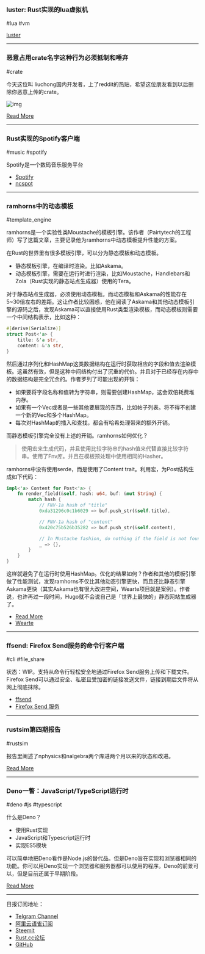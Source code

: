 ### luster: Rust实现的lua虚拟机

#lua #vm

[luster](https://github.com/kyren/luster)

---

### 恶意占用crate名字这种行为必须抵制和唾弃

#crate

今天这位叫 liuchong国内开发者，上了reddit的热贴，希望这位朋友看到以后删除你恶意上传的crate。

![img](https://wx1.sinaimg.cn/mw690/71684decly1g0qnecmohpj20u00yxtie.jpg)

[Read More](https://www.reddit.com/r/rust/comments/awtj6z/what_do_you_think_about_claiming_crate_names/)

---

### Rust实现的Spotify客户端

#music #spotify

Spotify是一个数码音乐服务平台

- [Spotify](https://www.spotify.com)
- [ncspot](https://github.com/hrkfdn/ncspot)

---

### ramhorns中的动态模板

#template_engine

ramhorns是一个实验性类Moustache的模板引擎。该作者（Pairtytech的工程师）写了这篇文章，主要记录他为ramhorns中动态模板提升性能的方案。

在Rust的世界里有很多模板引擎，可以分为静态模板和动态模板。

- 静态模板引擎，在编译时渲染。比如Askama。
- 动态模板引擎，需要在运行时进行渲染，比如Moustache，Handlebars和Zola（Rust实现的静态站点生成器）使用的Tera。

对于静态站点生成器，必须使用动态模板。而动态模板和Askama的性能存在5~30倍左右的差距。这让作者比较困惑，他在阅读了Askama和其他动态模板引擎的源码之后，发现Askama可以直接使用Rust类型渲染模板，而动态模板则需要一个中间结构表示，比如这种：

```rust
#[derive(Serialize)]
struct Post<'a> {
    title: &'a str,
    content: &'a str,
}
```

然后通过序列化和HashMap这类数据结构在运行时获取相应的字段和值去渲染模板。这虽然有效，但是这种中间结构付出了沉重的代价。并且对于已经存在内存中的数据结构是完全冗余的。作者罗列了可能出现的开销：

- 如果要将字段名称和值转为字符串，则需要创建HashMap，这会双倍耗费堆内存。
- 如果有一个Vec或者是一些其他要展现的东西，比如帖子列表。将不得不创建一个新的Vec和多个HashMap。
- 每次对HashMap的插入和查找，都会有哈希处理带来的额外开销。

而静态模板引擎完全没有上述的开销。ramhorns如何优化？

> 使用宏来生成代码，并且使用比较字符串的hash值来代替直接比较字符串。使用了Fnv库。并且在模板预处理中使用相同的Hasher。

ramhorns中没有使用serde，而是使用了Content trait。利用宏，为Post结构生成如下代码：

```rust
impl<'a> Content for Post<'a> {
    fn render_field(&self, hash: u64, buf: &mut String) {
        match hash {
            // FNV-1a hash of "title"
            0xda31296c0c1b6029 => buf.push_str(&self.title),

            // FNV-1a hash of "content"
            0x420c75b526b35282 => buf.push_str(&self.content),

            // In Mustache fashion, do nothing if the field is not found
            _ => {},
        }
    }
}
```

这样就避免了在运行时使用HashMap。优化的结果如何？作者和其他的模板引擎做了性能测试，发现ramhorns不仅比其他动态引擎更快，而且还比静态引擎Askama更快（其实Askama也有很大改进空间，Wearte项目就是案例）。作者说，也许再过一段时间，Hugo就不会说自己是「世界上最快的」静态网站生成器了。

- [Read More](https://maciej.codes/2019-03-03-ramhorns.html)
- [Wearte](https://github.com/dgriffen/wearte)

---

### ffsend: Firefox Send服务的命令行客户端

#cli #file_share

状态：WIP。支持从命令行轻松安全地通过Firefox Send服务上传和下载文件。Firefox Send可以通过安全、私密且受加密的链接发送文件，链接到期后文件将从网上彻底抹除。

- [ffsend](https://github.com/timvisee/ffsend)
- [Firefox Send 服务](https://send.firefox.com/)

---

### rustsim第四期报告

#rustsim

报告里阐述了nphysics和nalgebra两个库进两个月以来的状态和改进。

[Read More](https://www.rustsim.org/blog/2019/03/01/this-month-in-rustsim/)

---

### Deno一瞥：JavaScript/TypeScript运行时

#deno #js #typescript

什么是Deno？

- 使用Rust实现
- JavaScript和Typescript运行时
- 实现ES5模块

可以简单地把Deno看作是Node.js的替代品。但是Deno旨在实现和浏览器相同的功能。你可以用Deno实现一个浏览器和服务器都可以使用的程序。Deno的前景可以，但是目前还属于早期阶段。

[Read More](https://43081j.com/2019/01/first-look-at-deno)

---

日报订阅地址：

- [Telgram Channel](https://t.me/rust_daily_news )
- [阿里云语雀订阅](https://www.yuque.com/chaosbot/rustnews)
- [Steemit](https://steemit.com/@blackanger)
- [Rust.cc论坛](https://rust.cc)
- [GitHub](https://github.com/RustStudy/rust_daily_news)